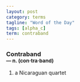 ```yaml
---
layout: post
category: terms
tagline: "Word of the Day"
tags: [alpha_c]
term: contraband
---
```


<h3>Contraband<br/> <small>&mdash; n. (con<span>&middot;</span>tra<span>&middot;</span>band)</small></h3>
<p><ol><li>a Nicaraguan quartet</li>
</ol></p>
